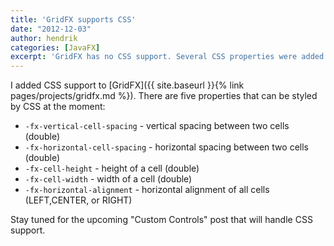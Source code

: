 ```yaml
---
title: 'GridFX supports CSS'
date: "2012-12-03"
author: hendrik
categories: [JavaFX]
excerpt: 'GridFX has no CSS support. Several CSS properties were added to GridFX and let you style the control'
---
```

I added CSS support to [GridFX]({{ site.baseurl }}{% link pages/projects/gridfx.md %}). There are five properties that can be styled by CSS at the moment:

* `-fx-vertical-cell-spacing` - vertical spacing between two cells (double)
* `-fx-horizontal-cell-spacing` - horizontal spacing between two cells (double)
* `-fx-cell-height` - height of a cell (double)
* `-fx-cell-width` - width of a cell (double)
* `-fx-horizontal-alignment` - horizontal alignment of all cells (LEFT,CENTER, or RIGHT)

Stay tuned for the upcoming "Custom Controls" post that will handle CSS support.
